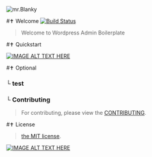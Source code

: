 ![mr.Blanky](https://raw.githubusercontent.com/nulllogic/16Girls/gh-pages/assets/img/mrBlanky.jpg)

#✝ Welcome [![Build Status](https://api.travis-ci.org/nulllogic/16Girls.svg)](https://travis-ci.org/nulllogic/16Girls)

> Welcome to Wordpress Admin Boilerplate

#✝ Quickstart

[![IMAGE ALT TEXT HERE](http://www.sergiuko.com/wp-content/uploads/2012/04/vimeo-preview-627x351.jpg)](https://vimeo.com/83573522)

#✝ Optional

### └  test

### └  Contributing

> For contributing, please view the [CONTRIBUTING](CONTRIBUTING.md).



#✝ License
> [the MIT license](LICENSE).

[![IMAGE ALT TEXT HERE](nulllogic.net/wp-content/plugins/nullStorage/assets/logo.gif)](http://www.nulllogic.net)
